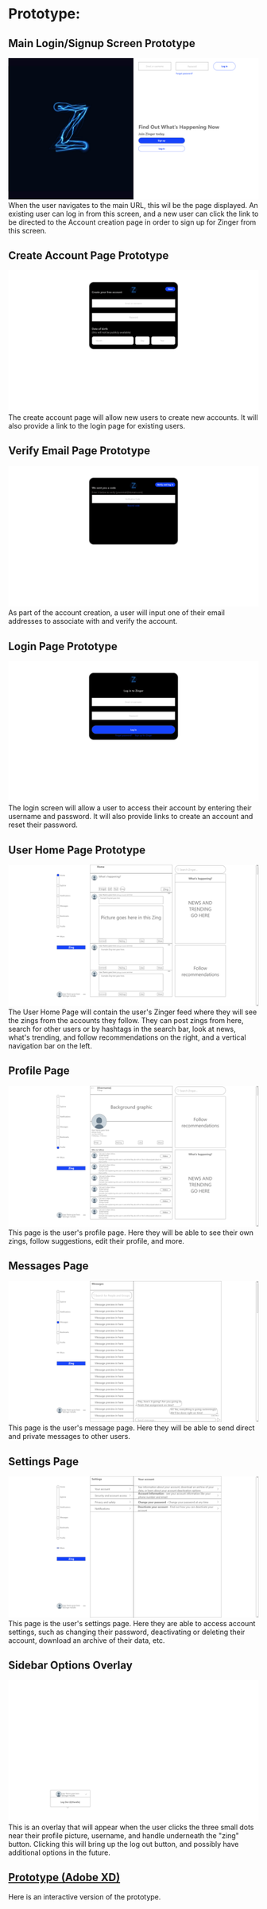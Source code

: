 # Prototype:

## Main Login/Signup Screen Prototype
![Main Login/Signup Screen](https://github.com/mcforma/Zinger/blob/main/Prototype/Log%20in%20Screen%201-9.png)
When the user navigates to the main URL, this wil be the page displayed. An existing user can log in from this screen, and a new user can click the link to be directed to the 
Account creation page in order to sign up for Zinger from this screen.

## Create Account Page Prototype
![Create Account Page](https://github.com/mcforma/Zinger/blob/main/Prototype/Create%20Account%202-9.png)
The create account page will allow new users to create new accounts. It will also provide a link to the login page for existing users.

## Verify Email Page Prototype
![Verify Email Page](https://github.com/mcforma/Zinger/blob/main/Prototype/Verify%20Email%203-9.png)
As part of the account creation, a user will input one of their email addresses to associate with and verify the account.

## Login Page Prototype
![Login Screen](https://github.com/mcforma/Zinger/blob/main/Prototype/Log%20in%204-9.png)
The login screen will allow a user to access their account by entering their username and password. It will also provide links to create an account and reset their password.

## User Home Page Prototype
![User Home Screen](https://github.com/mcforma/Zinger/blob/main/Prototype/Home%205-9.png)
The User Home Page will contain the user's Zinger feed where they will see the zings from the accounts they follow. They can post zings from here, search for other users or by hashtags in the search bar, look at news, what's trending, and follow recommendations on the right, and a vertical navigation bar on the left.

## Profile Page
![Profile Page](https://github.com/mcforma/Zinger/blob/main/Prototype/Profile%206-9.png)
This page is the user's profile page. Here they will be able to see their own zings, follow suggestions, edit their profile, and more.

## Messages Page
![Messages Page](https://github.com/mcforma/Zinger/blob/main/Prototype/Messages%207-9.png)
This page is the user's message page. Here they will be able to send direct and private messages to other users. 

## Settings Page
![Settings Page](https://github.com/mcforma/Zinger/blob/main/Prototype/Settings%208-9.png)
This page is the user's settings page. Here they are able to access account settings, such as changing their password, deactivating or deleting their account, download an archive of their data, etc.

## Sidebar Options Overlay
![Sidebar options overlay](https://github.com/mcforma/Zinger/blob/main/Prototype/Sidebar%20Profile%20options%209-9.png)
This is an overlay that will appear when the user clicks the three small dots near their profile picture, username, and handle underneath the "zing" button. Clicking this will bring up the log out button, and possibly have additional options in the future.

## [Prototype (Adobe XD)](https://xd.adobe.com/view/5f8f3c16-5ad5-4932-a015-a8dfd0dba23a-0adc/?fullscreen)
Here is an interactive version of the prototype.

